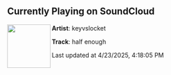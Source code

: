 ## Currently Playing on SoundCloud

[<img align="left" width="100" src="https://i1.sndcdn.com/artworks-uOkBhxPoCaXHlnvc-B0Uz2A-t500x500.png">](https://soundcloud.com/keyvslocket/halfenough)

**Artist**: keyvslocket 

**Track**: half enough

Last updated at 4/23/2025, 4:18:05 PM
